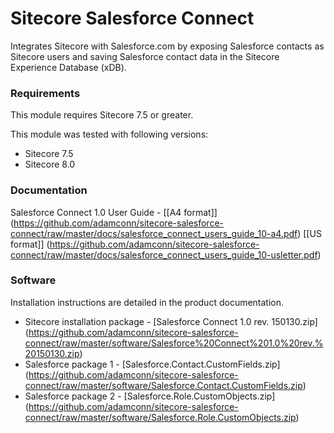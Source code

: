 # Sitecore Salesforce Connect
Integrates Sitecore with Salesforce.com by exposing Salesforce contacts as Sitecore users and saving Salesforce contact data in the Sitecore Experience Database (xDB).

### Requirements
This module requires Sitecore 7.5 or greater.

This module was tested with following versions:
* Sitecore 7.5
* Sitecore 8.0

### Documentation
Salesforce Connect 1.0 User Guide - [[A4 format]] (https://github.com/adamconn/sitecore-salesforce-connect/raw/master/docs/salesforce_connect_users_guide_10-a4.pdf) [[US format]] (https://github.com/adamconn/sitecore-salesforce-connect/raw/master/docs/salesforce_connect_users_guide_10-usletter.pdf)

### Software
Installation instructions are detailed in the product documentation.
* Sitecore installation package - [Salesforce Connect 1.0 rev. 150130.zip] (https://github.com/adamconn/sitecore-salesforce-connect/raw/master/software/Salesforce%20Connect%201.0%20rev.%20150130.zip)
* Salesforce package 1 - [Salesforce.Contact.CustomFields.zip] (https://github.com/adamconn/sitecore-salesforce-connect/raw/master/software/Salesforce.Contact.CustomFields.zip)
* Salesforce package 2 - [Salesforce.Role.CustomObjects.zip] (https://github.com/adamconn/sitecore-salesforce-connect/raw/master/software/Salesforce.Role.CustomObjects.zip)
